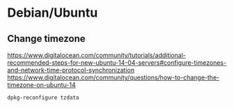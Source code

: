 <!-- -*- coding: utf-8; -*- -->

Debian/Ubuntu
=============

Change timezone
---------------

<https://www.digitalocean.com/community/tutorials/additional-recommended-steps-for-new-ubuntu-14-04-servers#configure-timezones-and-network-time-protocol-synchronization>
<https://www.digitalocean.com/community/questions/how-to-change-the-timezone-on-ubuntu-14>

    dpkg-reconfigure tzdata
